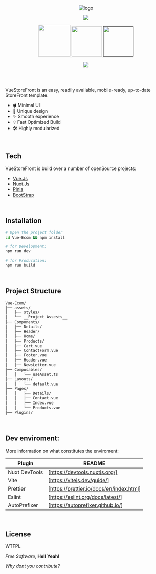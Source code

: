 <p align="center">
  <img src="https://i.imgur.com/GT1oGmn.png" alt="logo">
</p>
<p align="center">
  <img src="https://awesome.re/badge.svg" link="https://awesome.re/badge.svg">
</p>

<p align="center">
  <a href="http://www.wtfpl.net/about/">
    <img src="https://img.shields.io/badge/License-WTFPL-brightgreen.svg?style=flat-square" width="100px">
  </a>
  <a href="https://app.travis-ci.com/rash0/">
      <img src="https://img.shields.io/travis/rash0/vue-ecom/master?style=flat-square" width="95px">
  </a>
   <a href="">
      <img src="https://4.vercel.app/github/issues/rash0/vue-ecom?radius=0" width="95px">
    </a>
</p>

<p align="center">
   <img src="https://i.imgur.com/1AFVEVm.png">
</p>
<br/> <br/>

VueStoreFront is an easy, readily available, mobile-ready, up-to-date StoreFront template.

- 🍀 Minimal UI
- 👑 Unique design
- ✨ Smooth experience
- 💡 Fast Optimized Build
- 🛠️ Highly modularized

<br/>

## Tech

VueStoreFront is build over a number of openSource projects:

- [Vue.Js](https://vuejs.org/)
- [Nuxt.Js](https://nuxt.com/)
- [Pinia](https://pinia.vuejs.org/)
- [BootStrap](https://getbootstrap.com/)

<br />

## Installation

```sh
# Open the project folder
cd Vue-Ecom && npm install

# for Development:
npm run dev

# for Producation:
npm run build
```

<br />

## Project Structure

```bash
Vue-Ecom/
├── assets/
│   ├── styles/
│   └── __Project Assests__
├── Components/
│   ├── Details/
│   ├── Header/
│   ├── Home/
│   ├── Products/
│   ├── Cart.vue
│   ├── ContactForm.vue
│   ├── Footer.vue
│   ├── Header.vue
│   ├── NewsLetter.vue
├── Composables/
│   │   └── useAsset.ts
├── Layouts/
│   │   └── default.vue
├── Pages/
│   │   ├── Details/
│   │   ├── Contact.vue
│   │   ├── Index.vue
│   │   └── Products.vue
├── Plugins/
```

<br />

## Dev enviroment:

More information on what constitutes the enviroment:

| Plugin        | README                                   |
| ------------- | ---------------------------------------- |
| Nuxt DevTools | [https://devtools.nuxtjs.org/]           |
| Vite          | [https://vitejs.dev/guide/]              |
| Prettier      | [https://prettier.io/docs/en/index.html] |
| Eslint        | [https://eslint.org/docs/latest/]        |
| AutoPrefixer  | [https://autoprefixer.github.io/]        |

<br />

## License

WTFPL

_Free Software_, **Hell Yeah!**

_Why dont you contribute?_
